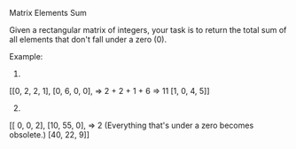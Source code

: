 Matrix Elements Sum

Given a rectangular matrix of integers, your task is to return the total sum of all elements that don't fall under a zero (0).

Example:

1.

[[0, 2, 2, 1],
 [0, 6, 0, 0],	=> 2 + 2 + 1 + 6 => 11
 [1, 0, 4, 5]]

2.

 [[ 0,  0, 2],
  [10, 55, 0], => 2 (Everything that's under a zero becomes obsolete.)
  [40, 22, 9]] 
